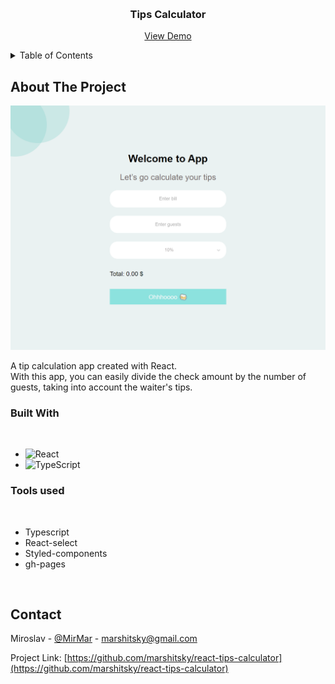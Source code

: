<a name="readme-top"></a>

<!-- PROJECT LOGO -->
<br />
<div align="center">
   <h3 align="center">Tips Calculator</h3>

  <p align="center">
    <a href="https://marshitsky.github.io/react-tips-calculator/">View Demo</a>
  </p>
</div>

<!-- TABLE OF CONTENTS -->
<details>
  <summary>Table of Contents</summary>
  <ol>
    <li>
      <a href="#about-the-project">About The Project</a>
      <ul>
        <li><a href="#built-with">Built With</a></li>
      </ul>
    </li>
    <li><a href="#contact">Contact</a></li>
  </ol>
</details>

<!-- ABOUT THE PROJECT -->

## About The Project

![Tips Calculator Screenshot](./src/assets/screenshots/screenshotOne.png)



A tip calculation app created with React.<br>
With this app, you can easily divide the check amount by the number of guests, taking into account the waiter's tips.

### Built With
<br>

* ![React](https://img.shields.io/badge/react-%2320232a.svg?style=for-the-badge&logo=react&logoColor=%2361DAFB)
* ![TypeScript](https://img.shields.io/badge/typescript-%23007ACC.svg?style=for-the-badge&logo=typescript&logoColor=white)


### Tools used
<br>

* Typescript
* React-select
* Styled-components
* gh-pages

<br>

## Contact

Miroslav - [@MirMar](https://t.me/MirMar) - marshitsky@gmail.com

Project Link: [https://github.com/marshitsky/react-tips-calculator](https://github.com/marshitsky/react-tips-calculator)
